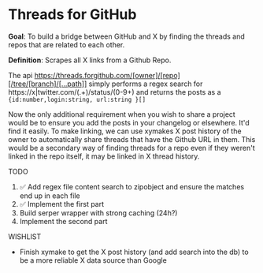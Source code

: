 # Threads for GitHub

**Goal**: To build a bridge between GitHub and X by finding the threads and repos that are related to each other.

**Definition**: Scrapes all X links from a Github Repo.

The api https://threads.forgithub.com/[owner]/[repo][/tree/[branch]/[...path]] simply performs a regex search for https://x|twitter.com/(.+)/status/(0-9+) and returns the posts as a `{id:number,login:string, url:string }[]`

Now the only additional requirement when you wish to share a project would be to ensure you add the posts in your changelog or elsewhere. It'd find it easily. To make linking, we can use xymakes X post history of the owner to automatically share threads that have the Github URL in them. This would be a secondary way of finding threads for a repo even if they weren't linked in the repo itself, it may be linked in X thread history.

TODO

1. ✅ Add regex file content search to zipobject and ensure the matches end up in each file
2. ✅ Implement the first part
3. Build serper wrapper with strong caching (24h?)
4. Implement the second part

WISHLIST

- Finish xymake to get the X post history (and add search into the db) to be a more reliable X data source than Google
